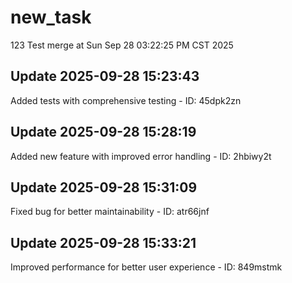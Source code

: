 # new_task
123
Test merge at Sun Sep 28 03:22:25 PM CST 2025

## Update 2025-09-28 15:23:43
Added tests with comprehensive testing - ID: 45dpk2zn


## Update 2025-09-28 15:28:19
Added new feature with improved error handling - ID: 2hbiwy2t


## Update 2025-09-28 15:31:09
Fixed bug for better maintainability - ID: atr66jnf


## Update 2025-09-28 15:33:21
Improved performance for better user experience - ID: 849mstmk

